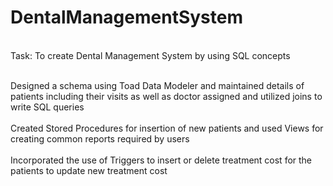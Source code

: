 # DentalManagementSystem

<br>Task: To create Dental Management System by using SQL concepts</br>

<br>Designed a schema using Toad Data Modeler and maintained details of patients including their visits as well as doctor assigned and utilized joins to write SQL queries </br>
<br>Created Stored Procedures for insertion of new patients and used Views for creating common reports required by users </br>
<br>Incorporated the use of Triggers to insert or delete treatment cost for the patients to update new treatment cost </br>
